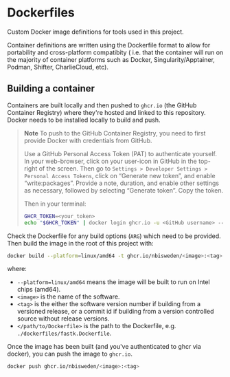 # Dockerfiles

Custom Docker image definitions for tools used in this project.

Container definitions are written using the Dockerfile format to allow for portability
and cross-platform compatibity ( i.e. that the container will run on the majority of
container platforms such as Docker, Singularity/Apptainer, Podman, Shifter, CharlieCloud, etc).

## Building a container

Containers are built locally and then pushed to `ghcr.io` (the GitHub Container Registry) where they're hosted
and linked to this repository. Docker needs to be installed locally to build and push. 

> **Note**
> To push to the GitHub Container Registry, you need to first provide Docker with credentials from GitHub.
>
> Use a GitHub Personal Access Token (PAT) to authenticate yourself. In your web-browser, click on your
user-icon in GitHub in the top-right of the screen. Then go to `Settings > Developer Settings > Personal Access Tokens`,
click on “Generate new token”, and enable “write:packages”. Provide a note, duration, and enable other settings
as necessary, followed by selecting “Generate token”. Copy the token.
>
> Then in your terminal:
>
> ```bash
> GHCR_TOKEN=<your_token>
> echo "$GHCR_TOKEN" | docker login ghcr.io -u <GitHub username> --password-stdin
> ```

Check the Dockerfile for any build options (`ARG`) which need to be provided. Then
build the image in the root of this project with:

```bash
docker build --platform=linux/amd64 -t ghcr.io/nbisweden/<image>:<tag> -f </path/to/Dockerfile> .
```

where:
- `--platform=linux/amd64` means the image will be built to run on Intel chips (amd64).
- `<image>` is the name of the software.
- `<tag>` is the either the software version number if building from a versioned release, or a commit id if building from a version
controlled source without release versions.
- `</path/to/Dockerfile>` is the path to the Dockerfile, e.g. `./dockerfiles/fastk.Dockerfile`.

Once the image has been built (and you've authenticated to ghcr via docker), you can push the image to `ghcr.io`.

```bash
docker push ghcr.io/nbisweden/<image>:<tag>
```